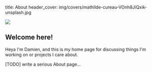 title: About
header_cover: img/covers/mathilde-cureau-VOnh8JiQxik-unsplash.jpg

<p class="author"><img src="https://www.gravatar.com/avatar/64d745bf707f8c99eccbe4533ec16ffd?s=512"></img></p>

## Welcome here!

Heya I'm Damien, and this is my home page for discussing things I'm working on or projects I care about.

[TODO] write a serious About page...
